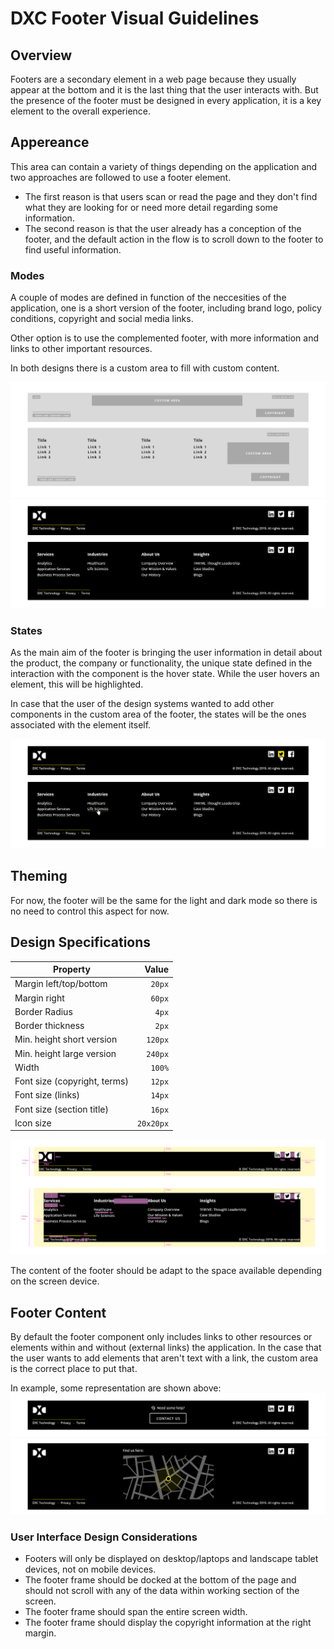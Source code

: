 # DXC Footer Visual Guidelines

## Overview

Footers are a secondary element in a web page because they usually appear at the bottom and it is the last thing that the user interacts with. But the presence of the footer must be designed in every application, it is a key element to the overall experience.

## Appereance

This area can contain a variety of things depending on the application and two approaches are followed to use a footer element.
- The first reason is that users scan or read the page and they don't find what they are looking for or need more detail regarding some information.
- The second reason is that the user already has a conception of the footer, and the default action in the flow is to scroll down to the footer to find useful information.

### Modes

A couple of modes are defined in function of the neccesities of the application, one is a short version of the footer, including brand logo, policy conditions, copyright and social media links.

Other option is to use the complemented footer, with more information and links to other important resources.

In both designs there is a custom area to fill with custom content.

![Footer structure example](images/footer_structure.png)
![Footer modes example](images/footer_modes.png)

### States

As the main aim of the footer is bringing the user information in detail about the product, the company or functionality, the unique state defined in the interaction with the component is the hover state. While the user hovers an element, this will be highlighted.

In case that the user of the design systems wanted to add other components in the custom area of the footer, the states will be the ones associated with the element itself.

![Footer modes example](images/footer_states.png)

## Theming

For now, the footer will be the same for the light and dark mode so there is no need to control this aspect for now. 

## Design Specifications

| Property           | Value|
|--------------------|------:|
| Margin left/top/bottom | `20px` |
| Margin right | `60px` |
| Border Radius | `4px` |
| Border thickness| `2px` |
| Min. height short version| `120px` |
| Min. height large version| `240px` |
| Width| `100%` |
| Font size (copyright, terms)| `12px` |
| Font size (links)| `14px` |
| Font size (section title)| `16px` |
| Icon size | `20x20px` |

![Footer modes example](images/footer_specs.png)

The content of the footer should be adapt to the space available depending on the screen device.

## Footer Content

By default the footer component only includes links to other resources or elements within and without (external links) the application.
In the case that the user wants to add elements that aren't text with a link, the custom area is the correct place to put that.

In example, some representation are shown above:
![Footer with button and label as custom content](images/footer_custom_1.png)
![Footer with a map as custom content](images/footer_custom_2.png)

### User Interface Design Considerations

- Footers will only be displayed on desktop/laptops and landscape tablet devices, not on mobile devices.
- The footer frame should be docked at the bottom of the page and should not scroll with any of the data within working section of the screen.
- The footer frame should span the entire screen width.
- The footer frame should display the copyright information at the right margin.